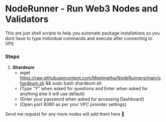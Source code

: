 # NodeRunner - Run Web3 Nodes and Validators

This are just shell scripts to help you automate package installations so you dont have to type individual commands and execute after connecting to VPS

### Steps

1. **Shardeum**
   - wget https://raw.githubusercontent.com/Meetmetha/NodeRunners/main/shardeum.sh && sudo bash shardeum.sh
   - (Type "Y" when asked for questions and Enter when asked for anything else it will use default)
   - (Enter your password when asked for accessing Dashboard)
   - (Open port 8080 as per your VPC provider settings)


Send me request for any more nodes will add them here 🚀



